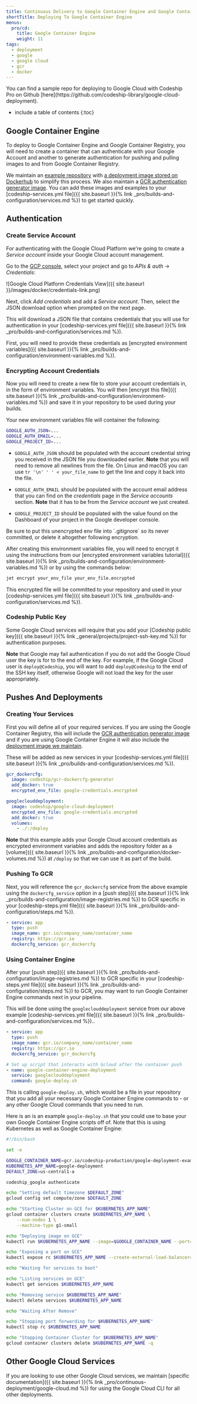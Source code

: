 ```yaml
---
title: Continuous Delivery to Google Container Engine and Google Container Registry with Docker
shortTitle: Deploying To Google Container Engine
menus:
  pro/cd:
    title: Google Container Engine
    weight: 11
tags:
  - deployment
  - google
  - google cloud
  - gcr
  - docker
---
```


<div class="info-block">
You can find a sample repo for deploying to Google Cloud with Codeship Pro on Github [here](https://github.com/codeship-library/google-cloud-deployment).
</div>

* include a table of contents
{:toc}

## Google Container Engine

To deploy to Google Container Engine and Google Container Registry, you will need to create a container that can authenticate with your Google Account and another to generate authentication for pushing and pulling images to and from Google Container Registry.

We maintain an [example repository](https://github.com/codeship-library/google-cloud-deployment) with [a deployment image stored on Dockerhub](https://hub.docker.com/r/codeship/google-cloud-deployment/) to simplify this process. We also maintain a [GCR authentication generator image](https://hub.docker.com/r/codeship/gcr-dockercfg-generator/). You can add these images and examples to your [codeship-services.yml file]({{ site.baseurl }}{% link _pro/builds-and-configuration/services.md %}) to get started quickly.

## Authentication

### Create Service Account

For authenticating with the Google Cloud Platform we're going to create a *Service account* inside your Google Cloud account management.

Go to the [GCP console](https://console.developers.google.com), select your project and go to *APIs & auth* &rarr; *Credentials*:

![Google Cloud Platform Credentials View]({{ site.baseurl }}/images/docker/credentials-link.png)

Next, click *Add credentials* and add a *Service account*. Then, select the JSON download option when prompted on the next page.

This will download a JSON file that contains credentials that you will use for authentication in your [codeship-services.yml file]({{ site.baseurl }}{% link _pro/builds-and-configuration/services.md %}).

First, you will need to provide these credentials as [encrypted environment variables]({{ site.baseurl }}{% link _pro/builds-and-configuration/environment-variables.md %}).

### Encrypting Account Credentials

Now you will need to create a new file to store your account credentials in, in the form of environment variables. You will then [encrypt this file]({{ site.baseurl }}{% link _pro/builds-and-configuration/environment-variables.md %}) and save it in your repository to be used during your builds.

Your new environment variables file will container the following:

```bash
GOOGLE_AUTH_JSON=...
GOOGLE_AUTH_EMAIL=...
GOOGLE_PROJECT_ID=...
```

- `GOOGLE_AUTH_JSON` should be populated with the account credential string you received in the JSON file you downloaded earlier.  **Note** that you will need to remove all newlines from the file. On Linux and macOS you can use `tr '\n' ' ' < your_file_name` to get the line and copy it back into the file.

- `GOOGLE_AUTH_EMAIL` should be populated with the account email address that you can find on the *credentials* page in the *Service accounts* section. **Note** that it has to be from the *Service account* we just created.

- `GOOGLE_PROJECT_ID` should be populated with the value found on the Dashboard of your project in the Google developer console.

<div class="alert-block">
Be sure to put this unencrypted env file into `.gitignore` so its never committed, or delete it altogether following encryption.
</div>

After creating this environment variables file, you will need to encrypt it using the instructions from our [encrypted environment variables tutorial]({{ site.baseurl }}{% link _pro/builds-and-configuration/environment-variables.md %}) or by using the commands below:

```bash
jet encrypt your_env_file your_env_file.encrypted
```

 This encrypted file will be committed to your repository and used in your [codeship-services.yml file]({{ site.baseurl }}{% link _pro/builds-and-configuration/services.md %}).

### Codeship Public Key

Some Google Cloud services will require that you add your [Codeship public key]({{ site.baseurl }}{% link _general/projects/project-ssh-key.md %}) for authentication purposes.

**Note** that Google may fail authentication if you do not add the Google Cloud user the key is for to the end of the key. For example, if the Google Cloud user is `deploy@Codeship`, you will want to add `deploy@Codeship` to the end of the SSH key itself, otherwise Google will not load the key for the user appropriately.

## Pushes And Deployments

### Creating Your Services

First you will define all of your required services. If you are using the Google Container Registry, this will include the [GCR authentication generator image](https://hub.docker.com/r/codeship/gcr-dockercfg-generator/) and if you are using Google Container Engine it will also include the [deployment image we maintain](https://hub.docker.com/r/codeship/google-cloud-deployment/).

These will be added as new services in your  [codeship-services.yml file]({{ site.baseurl }}{% link _pro/builds-and-configuration/services.md %}).

```yaml
gcr_dockercfg:
  image: codeship/gcr-dockercfg-generator
  add_docker: true
  encrypted_env_file: google-credentials.encrypted

googleclouddeployment:
  image: codeship/google-cloud-deployment
  encrypted_env_file: google-credentials.encrypted
  add_docker: true
  volumes:
    - ./:/deploy
```

**Note** that this example adds your Google Cloud account credentials as encrypted environment variables and adds the repository folder as a [volume]({{ site.baseurl }}{% link _pro/builds-and-configuration/docker-volumes.md %}) at `/deploy` so that we can use it as part of the build.

### Pushing To GCR

Next, you will reference the `gcr_dockercfg` service from the above example using the `dockercfg_service` option in a [push step]({{ site.baseurl }}{% link _pro/builds-and-configuration/image-registries.md %}) to GCR specific in your [codeship-steps.yml file]({{ site.baseurl }}{% link _pro/builds-and-configuration/steps.md %}).

```yaml
- service: app
  type: push
  image_name: gcr.io/company_name/container_name
  registry: https://gcr.io
  dockercfg_service: gcr_dockercfg
```

### Using Container Engine

After your [push step]({{ site.baseurl }}{% link _pro/builds-and-configuration/image-registries.md %}) to GCR specific in your [codeship-steps.yml file]({{ site.baseurl }}{% link _pro/builds-and-configuration/steps.md %}) to GCR, you may want to run Google Container Engine commands next in your pipeline.

This will be done using the `googleclouddeployment` service from our above example [codeship-services.yml file]({{ site.baseurl }}{% link _pro/builds-and-configuration/services.md %})..

```yaml
- service: app
  type: push
  image_name: gcr.io/company_name/container_name
  registry: https://gcr.io
  dockercfg_service: gcr_dockercfg

# Set up script that interacts with Gcloud after the container push
- name: google-container-engine-deployment
  service: googleclouddeployment
  command: google-deploy.sh
```

This is calling `google-deploy.sh`, which would be a file in your repository that you add all your necessary Google Container Engine commands to - or any other Google Cloud commands that you need to run.

Here is an is an example `google-deploy.sh` that you could use to base your own Google Container Engine scripts off of. Note that this is using Kubernetes as well as Google Container Engine:

```bash
#!/bin/bash

set -e

GOOGLE_CONTAINER_NAME=gcr.io/codeship-production/google-deployment-example
KUBERNETES_APP_NAME=google-deployment
DEFAULT_ZONE=us-central1-a

codeship_google authenticate

echo "Setting default timezone $DEFAULT_ZONE"
gcloud config set compute/zone $DEFAULT_ZONE

echo "Starting Cluster on GCE for $KUBERNETES_APP_NAME"
gcloud container clusters create $KUBERNETES_APP_NAME \
    --num-nodes 1 \
    --machine-type g1-small

echo "Deploying image on GCE"
kubectl run $KUBERNETES_APP_NAME --image=$GOOGLE_CONTAINER_NAME --port=8080

echo "Exposing a port on GCE"
kubectl expose rc $KUBERNETES_APP_NAME --create-external-load-balancer=true

echo "Waiting for services to boot"

echo "Listing services on GCE"
kubectl get services $KUBERNETES_APP_NAME

echo "Removing service $KUBERNETES_APP_NAME"
kubectl delete services $KUBERNETES_APP_NAME

echo "Waiting After Remove"

echo "Stopping port forwarding for $KUBERNETES_APP_NAME"
kubectl stop rc $KUBERNETES_APP_NAME

echo "Stopping Container Cluster for $KUBERNETES_APP_NAME"
gcloud container clusters delete $KUBERNETES_APP_NAME -q
```

## Other Google Cloud Services

If you are looking to use other Google Cloud services, we maintain [specific documentation]({{ site.baseurl }}{% link _pro/continuous-deployment/google-cloud.md %}) for using the Google Cloud CLI for all other deployments.
